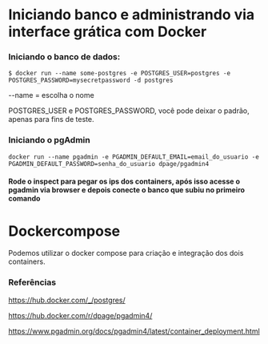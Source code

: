 # Iniciando banco e administrando via interface grática com Docker

### Iniciando o banco de dados:
```
$ docker run --name some-postgres -e POSTGRES_USER=postgres -e POSTGRES_PASSWORD=mysecretpassword -d postgres
```

--name = escolha o nome

POSTGRES_USER e POSTGRES_PASSWORD, você pode deixar o padrão, apenas para fins de teste.

### Iniciando o pgAdmin
```
docker run --name pgadmin -e PGADMIN_DEFAULT_EMAIL=email_do_usuario -e PGADMIN_DEFAULT_PASSWORD=senha_do_usuario dpage/pgadmin4
```

#### Rode o inspect para pegar os ips dos containers, após isso acesse o pgadmin via browser e depois conecte o banco que subiu no primeiro comando


# Dockercompose

Podemos utilizar o docker compose para criação e integração dos dois containers.

### Referências
https://hub.docker.com/_/postgres/

https://hub.docker.com/r/dpage/pgadmin4/

https://www.pgadmin.org/docs/pgadmin4/latest/container_deployment.html


